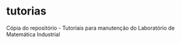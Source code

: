# tutorias
Cópia do repositório - Tutoriais para manutenção do Laboratório de Matemática Industrial
